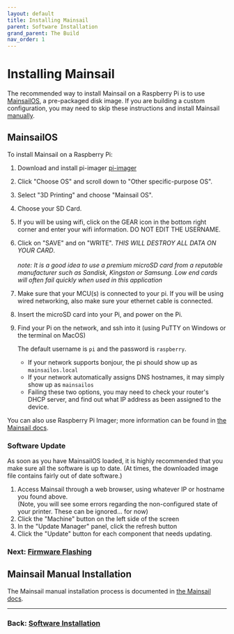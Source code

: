 ```yaml
---
layout: default
title: Installing Mainsail
parent: Software Installation
grand_parent: The Build
nav_order: 1
---
```


# Installing Mainsail

The recommended way to install Mainsail on a Raspberry Pi is to use [MainsailOS](#MainsailOS), a pre-packaged disk image.  If you are building a custom configuration, you may need to skip these instructions and install Mainsail [manually](#mainsail-manual-installation).

## MainsailOS

To install Mainsail on a Raspberry Pi:
1. Download and install pi-imager [pi-imager](https://www.raspberrypi.com/software/)
2. Click "Choose OS" and scroll down to "Other specific-purpose OS".
3. Select "3D Printing" and choose "Mainsail OS". 
4. Choose your SD Card. 
5. If you will be using wifi, click on the GEAR icon in the bottom right corner and enter your wifi information. DO NOT EDIT THE USERNAME. 
6. Click on "SAVE" and on "WRITE". *THIS WILL DESTROY ALL DATA ON YOUR CARD*.<br><br>
_note: It is a good idea to use a premium microSD card from a reputable manufacturer such as Sandisk, Kingston or Samsung. Low end cards will often fail quickly when used in this application_


6. Make sure that your MCU(s) is connected to your pi. If you will be using wired networking, also make sure your ethernet cable is connected.
7. Insert the microSD card into your Pi, and power on the Pi.    
8. Find your Pi on the network, and ssh into it (using PuTTY on Windows or the terminal on MacOS)  
   
   The default username is `pi` and the password is `raspberry`.
    * If your network supports bonjour, the pi should show up as `mainsailos.local`
    * If your network automatically assigns DNS hostnames, it may simply show up as `mainsailos`
    * Failing these two options, you may need to check your router's DHCP server, and find out what IP address as been assigned to the device.

You can also use Raspberry Pi Imager; more information can be found in [the Mainsail docs](https://docs.mainsail.xyz/setup/mainsail-os).
 
### Software Update
 
As soon as you have MainsailOS loaded, it is highly recommended that you make sure all the software is up to date.  (At times, the downloaded image file contains fairly out of date software.)

1. Access Mainsail through a web browser, using whatever IP or hostname you found above.  
(Note, you will see some errors regarding the non-configured state of your printer.  These can be ignored… for now)
2. Click the "Machine" button on the left side of the screen
3. In the "Update Manager" panel, click the refresh button
4. Click the "Update" button for each component that needs updating.


### Next: [Firmware Flashing](./index.md#firmware-flashing)

## Mainsail Manual Installation

The Mainsail manual installation process is documented in [the Mainsail docs](https://docs.mainsail.xyz/setup/manual-setup).

---
### Back: [Software Installation](./index.md)
